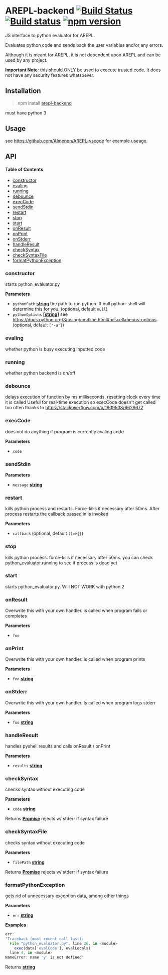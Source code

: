 # AREPL-backend [![Build Status](https://travis-ci.org/Almenon/AREPL-backend.svg?branch=master)](https://travis-ci.org/Almenon/AREPL-backend) [![Build status](https://ci.appveyor.com/api/projects/status/24o0d29l7ci9bif3?svg=true)](https://ci.appveyor.com/project/Almenon/arepl-backend) [![npm version](https://badge.fury.io/js/arepl-backend.svg)](https://badge.fury.io/js/arepl-backend)

JS interface to python evaluator for AREPL. 

Evaluates python code and sends back the user variables and/or any errors.

Although it is meant for AREPL, it is not dependent upon AREPL and can be used by any project.

**Important Note**: this should ONLY be used to execute trusted code.  It does not have any security features whatsoever.

## Installation

> npm install [arepl-backend](https://www.npmjs.com/package/arepl-backend)

must have python 3 

## Usage

see <https://github.com/Almenon/AREPL-vscode> for example useage. 

## API

<!-- Generated by documentation.js. Update this documentation by updating the source code. -->

#### Table of Contents

-   [constructor](#constructor)
-   [evaling](#evaling)
-   [running](#running)
-   [debounce](#debounce)
-   [execCode](#execcode)
-   [sendStdin](#sendstdin)
-   [restart](#restart)
-   [stop](#stop)
-   [start](#start)
-   [onResult](#onresult)
-   [onPrint](#onprint)
-   [onStderr](#onstderr)
-   [handleResult](#handleresult)
-   [checkSyntax](#checksyntax)
-   [checkSyntaxFile](#checksyntaxfile)
-   [formatPythonException](#formatpythonexception)

### constructor

starts python_evaluator.py

**Parameters**

-   `pythonPath` **[string](https://developer.mozilla.org/docs/Web/JavaScript/Reference/Global_Objects/String)** the path to run python. If null python-shell will determine this for you. (optional, default `null`)
-   `pythonOptions` **\[[string](https://developer.mozilla.org/docs/Web/JavaScript/Reference/Global_Objects/String)]** see <https://docs.python.org/3/using/cmdline.html#miscellaneous-options>. (optional, default `['-u']`)

### evaling

whether python is busy executing inputted code

### running

whether python backend is on/off

### debounce

delays execution of function by ms milliseconds, resetting clock every time it is called
Useful for real-time execution so execCode doesn't get called too often
thanks to <https://stackoverflow.com/a/1909508/6629672>

### execCode

does not do anything if program is currently evaling code

**Parameters**

-   `code`  

### sendStdin

**Parameters**

-   `message` **[string](https://developer.mozilla.org/docs/Web/JavaScript/Reference/Global_Objects/String)** 

### restart

kills python process and restarts.  Force-kills if necessary after 50ms.
After process restarts the callback passed in is invoked

**Parameters**

-   `callback`   (optional, default `()=>{}`)

### stop

kills python process.  force-kills if necessary after 50ms.
you can check python_evaluator.running to see if process is dead yet

### start

starts python_evaluator.py. Will NOT WORK with python 2

### onResult

Overwrite this with your own handler.
is called when program fails or completes

**Parameters**

-   `foo`  

### onPrint

Overwrite this with your own handler.
Is called when program prints

**Parameters**

-   `foo` **[string](https://developer.mozilla.org/docs/Web/JavaScript/Reference/Global_Objects/String)** 

### onStderr

Overwrite this with your own handler.
Is called when program logs stderr

**Parameters**

-   `foo` **[string](https://developer.mozilla.org/docs/Web/JavaScript/Reference/Global_Objects/String)** 

### handleResult

handles pyshell results and calls onResult / onPrint

**Parameters**

-   `results` **[string](https://developer.mozilla.org/docs/Web/JavaScript/Reference/Global_Objects/String)** 

### checkSyntax

checks syntax without executing code

**Parameters**

-   `code` **[string](https://developer.mozilla.org/docs/Web/JavaScript/Reference/Global_Objects/String)** 

Returns **[Promise](https://developer.mozilla.org/docs/Web/JavaScript/Reference/Global_Objects/Promise)** rejects w/ stderr if syntax failure

### checkSyntaxFile

checks syntax without executing code

**Parameters**

-   `filePath` **[string](https://developer.mozilla.org/docs/Web/JavaScript/Reference/Global_Objects/String)** 

Returns **[Promise](https://developer.mozilla.org/docs/Web/JavaScript/Reference/Global_Objects/Promise)** rejects w/ stderr if syntax failure

### formatPythonException

gets rid of unnecessary exception data, among other things

**Parameters**

-   `err` **[string](https://developer.mozilla.org/docs/Web/JavaScript/Reference/Global_Objects/String)** 

**Examples**

```javascript
err:
"Traceback (most recent call last):
  File "python_evaluator.py", line 26, in <module>
	exec(data['evalCode'], evalLocals)
  line 4, in <module>
NameError: name 'y' is not defined"
```

Returns **[string](https://developer.mozilla.org/docs/Web/JavaScript/Reference/Global_Objects/String)** 
